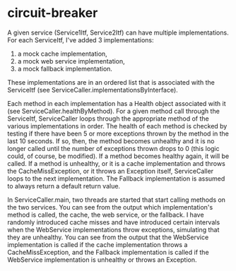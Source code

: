 # circuit-breaker
A given service (Service1Itf, Service2Itf) can have multiple implementations. For each ServiceItf, I've added 3 implementations:

1. a mock cache implementation,<br>
2. a mock web service implementation,
3. a mock fallback implementation.

These implementations are in an ordered list that is associated with the ServiceItf (see ServiceCaller.implementationsByInterface).

Each method in each implementation has a Health object associated with it (see ServiceCaller.healthByMethod). For a given method call through the ServiceItf, ServiceCaller loops through the appropriate method of the various implementations in order. The health of each method is checked by testing if there have been 5 or more exceptions thrown by the method in the last 10 seconds. If so, then, the method becomes unhealthy and it is no longer called until the number of exceptions thrown drops to 0 (this logic could, of course, be modified). If a method becomes healthy again, it will be called. If a method is unhealthy, or it is a cache implementation and throws the CacheMissException, or it throws an Exception itself, ServiceCaller loops to the next implementation. The Fallback implementation is assumed to always return a default return value.

In ServiceCaller.main, two threads are started that start calling methods on the two services. You can see from the output which implementation's method is called, the cache, the web service, or the fallback. I have randomly introduced cache misses and have introduced certain intervals when the WebService implementations throw exceptions, simulating that they are unhealthy. You can see from the output that the WebService implementation is called if the cache implementation throws a CacheMissException, and the Fallback implementation is called if the WebService implementation is unhealthy or throws an Exception.
